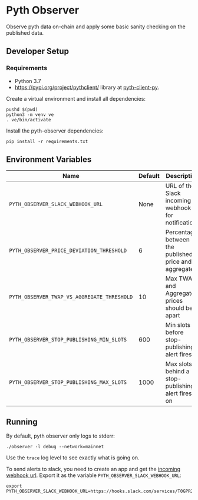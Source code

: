 # Pyth Observer

Observe pyth data on-chain and apply some basic sanity checking on the
published data.

## Developer Setup

### Requirements
- Python 3.7
- https://pypi.org/project/pythclient/ library at [pyth-client-py](https://github.com/pyth-network/pyth-client-py).

Create a virtual environment and install all dependencies:

    pushd $(pwd)
    python3 -m venv ve
    . ve/bin/activate

Install the pyth-observer dependencies:

```shell
pip install -r requirements.txt
```

## Environment Variables

| **Name**                                    | **Default** | **Description**                                      |
| ------------------------------------------- | ----------- | ---------------------------------------------------- |
| `PYTH_OBSERVER_SLACK_WEBHOOK_URL`           | None        | URL of the Slack incoming webhook for notifications  |
| `PYTH_OBSERVER_PRICE_DEVIATION_THRESHOLD`   | 6           | Percentage between the published price and aggregate |
| `PYTH_OBSERVER_TWAP_VS_AGGREGATE_THRESHOLD` | 10          | Max TWAP and Aggregate prices should be apart        |
| `PYTH_OBSERVER_STOP_PUBLISHING_MIN_SLOTS`   | 600         | Min slots before stop-publishing alert fires         |
| `PYTH_OBSERVER_STOP_PUBLISHING_MAX_SLOTS`   | 1000        | Max slots behind a stop-publishing alert fires on    |

## Running

By default, pyth observer only logs to stderr:

```shell
./observer -l debug --network=mainnet
```

Use the `trace` log level to see exactly what is going on.

To send alerts to slack, you need to create an app and get the [incoming webhook url](https://api.slack.com/messaging/webhooks). Export it as the variable `PYTH_OBSERVER_SLACK_WEBHOOK_URL`:

```shell
export PYTH_OBSERVER_SLACK_WEBHOOK_URL=https://hooks.slack.com/services/T0GPR2P4K/B02J164R5MF/XYZ123LMAOZOMGBBQWTF
```
